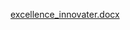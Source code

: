 [excellence_innovater.docx](https://github.com/user-attachments/files/18266765/excellence_innovater.docx)
